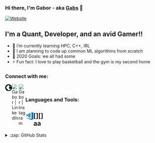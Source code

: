 ### Hi there, I'm Gabor - aka [Gabs][website] 👋

[![Website](https://img.shields.io/badge/website-Home-blue)](gaborbakos.github.io/)

## I'm a Quant, Developer, and an avid Gamer!!

- 🌱 I’m currently learning HPC, C++, IRL
- 👯 I am planning to code up common ML algorithms from scratch
- 🥅 2020 Goals: we all had some
- ⚡ Fun fact: I love to play basketball and the gym is my second home


### Connect with me:

[<img align="left" alt="gaborbakos.github.io" width="22px" src="https://raw.githubusercontent.com/iconic/open-iconic/master/svg/globe.svg" />][website]
[<img align="left" alt="Gabor | LinkedIn" width="22px" src="https://cdn.jsdelivr.net/npm/simple-icons@v3/icons/linkedin.svg" />][linkedin]
[<img align="left" alt="Gabor | Instagram" width="22px" src="https://cdn.jsdelivr.net/npm/simple-icons@v3/icons/instagram.svg" />][instagram]

<br />

### Languages and Tools:

[<img align="left" alt="Python" width="26px" src="https://raw.githubusercontent.com/github/explore/80688e429a7d4ef2fca1e82350fe8e3517d3494d/topics/visual-studio-code/visual-studio-code.png" />][]
<br />
aa
<br />
---


<details>
  <summary>:zap: GitHub Stats</summary>
  <img align="left" alt="GaborBakos's GitHub Stats" src="https://github-readme-stats.codestackr.vercel.app/api?username=GaborBakos&show_icons=true&hide_border=true" />
</details>




[website]: https://gaborbakos.github.io/
[instagram]: https://www.instagram.com/bakosgabor23/
[linkedin]: https://www.linkedin.com/in/gaborbakos23/